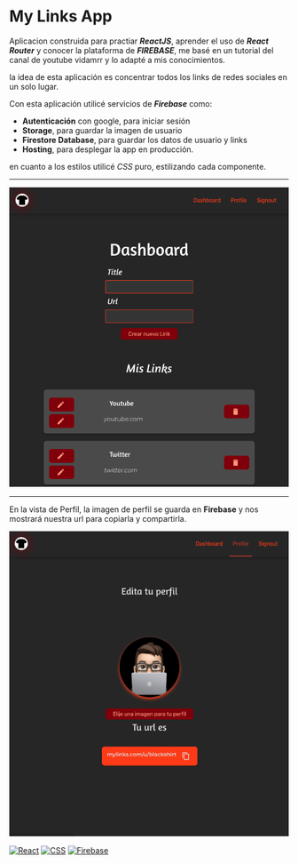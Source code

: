 # My Links App

Aplicacion construida para practiar **_ReactJS_**, aprender el uso de **_React Router_** y conocer la plataforma de **_FIREBASE_**, me basé en un tutorial del canal de youtube vidamrr y lo adapté a mis conocimientos.

la idea de esta aplicación es concentrar todos los links de redes sociales en un solo lugar.

Con esta aplicación utilicé servicios de **_Firebase_** como:

- **Autenticación** con google, para iniciar sesión
- **Storage**, para guardar la imagen de usuario
- **Firestore Database**, para guardar los datos de usuario y links
- **Hosting**, para desplegar la app en producción.

en cuanto a los estilos utilicé _CSS_ puro, estilizando cada componente.

---

![Dashboard|100](./src/image/SSDashboard.png)

---

En la vista de Perfil, la imagen de perfil se guarda en **Firebase** y nos mostrará nuestra url para copiarla y compartirla.

![Profile|100](./src/image/SSProfile.png)

[![React](https://img.shields.io/badge/Ract-blue?style=flat-square&logo=React&logoColor=white&labelColor=101010)]()
[![CSS](https://img.shields.io/badge/CSS-blue?style=flat-square&logo=CSS3&logoColor=white&labelColor=101010)]()
[![Firebase](https://img.shields.io/badge/Firebase-yellow?style=flat-square&logo=firebase&logoColor=white&labelColor=101010)]()
